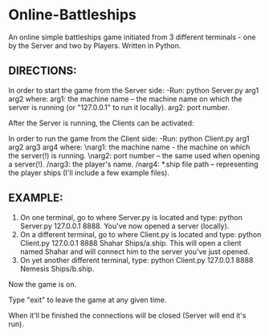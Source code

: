 # Online-Battleships
An online simple battleships game initiated from 3 different terminals - one by the Server and two by Players. Written in Python.

DIRECTIONS:
-----------

In order to start the game from the Server side:
-Run: python Server.py arg1 arg2
where:
arg1: the machine name – the machine name on which the server is running (or "127.0.0.1" to run it locally).
arg2: port number.

After the Server is running, the Clients can be activated:

In order to run the game from the Client side:
-Run: python Client.py arg1 arg2 arg3 arg4
where:
\narg1: the machine name - the machine on which the server(!) is running.
\narg2: port number – the same used when opening a server(!).
/narg3: the player's name.
/narg4: *.ship file path – representing the player ships (I'll include a few example files).

EXAMPLE:
---------
1) On one terminal, go to where Server.py is located and type: python Server.py 127.0.0.1 8888. You've now opened a server (locally).
2) On a different terminal, go to where Client.py is located and type: python Client.py 127.0.0.1 8888 Shahar Ships/a.ship. This will open a client named Shahar and will connect him to the server you've just opened.
3) On yet another different terminal, type: python Client.py 127.0.0.1 8888 Nemesis Ships/b.ship. 

Now the game is on.

Type "exit" to leave the game at any given time.

When it'll be finished the connections will be closed (Server will end it's run).
